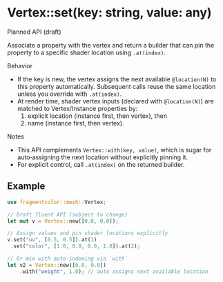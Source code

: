 # Vertex::set(key: string, value: any)

Planned API (draft)

Associate a property with the vertex and return a builder that can pin the property to a specific shader location using `.at(index)`.

Behavior
- If the key is new, the vertex assigns the next available `@location(N)` to this property automatically. Subsequent calls reuse the same location unless you override with `.at(index)`.
- At render time, shader vertex inputs (declared with `@location(N)`) are matched to Vertex/Instance properties by:
  1) explicit location (instance first, then vertex), then
  2) name (instance first, then vertex).

Notes
- This API complements `Vertex::with(key, value)`, which is sugar for auto‑assigning the next location without explicitly pinning it.
- For explicit control, call `.at(index)` on the returned builder.

## Example

```rust
use fragmentcolor::mesh::Vertex;

// Draft fluent API (subject to change)
let mut v = Vertex::new([0.0, 0.0]);

// Assign values and pin shader locations explicitly
v.set("uv", [0.5, 0.5]).at(1)
 .set("color", [1.0, 0.0, 0.0, 1.0]).at(2);

// Or mix with auto-indexing via `with`
let v2 = Vertex::new([0.0, 0.0])
    .with("weight", 1.0); // auto assigns next available location
```
